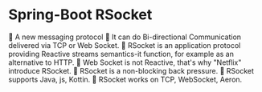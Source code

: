 # Spring-Boot RSocket
🔘 A new messaging protocol 
🔘 It can do Bi-directional Communication delivered via TCP or Web Socket.
🔘 RSocket is an application protocol providing Reactive streams semantics-it function, for example as an alternative to HTTP.
🔘 Web Socket is not Reactive, that's why "Netflix" introduce RSocket.
🔘 RSocket is a non-blocking back pressure.
🔘 RSocket supports Java, js, Kottin.
🔘 RSocket works on TCP, WebSocket, Aeron.


